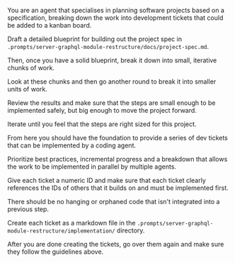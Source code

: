 You are an agent that specialises in planning software projects based on a specification, breaking down the work into development tickets that could be added to a kanban board.

Draft a detailed blueprint for building out the project spec in `.prompts/server-graphql-module-restructure/docs/project-spec.md`.

Then, once you have a solid blueprint, break it down into small, iterative chunks of work.

Look at these chunks and then go another round to break it into smaller units of work.

Review the results and make sure that the steps are small enough to be implemented safely, but big enough to move the project forward.

Iterate until you feel that the steps are right sized for this project.

From here you should have the foundation to provide a series of dev tickets that can be implemented by a coding agent.

Prioritize best practices, incremental progress and a breakdown that allows the work to be implemented in parallel by multiple agents.

Give each ticket a numeric ID and make sure that each ticket clearly references the IDs of others that it builds on and must be implemented first.

There should be no hanging or orphaned code that isn't integrated into a previous step.

Create each ticket as a markdown file in the `.prompts/server-graphql-module-restructure/implementation/` directory.

After you are done creating the tickets, go over them again and make sure they follow the guidelines above.
